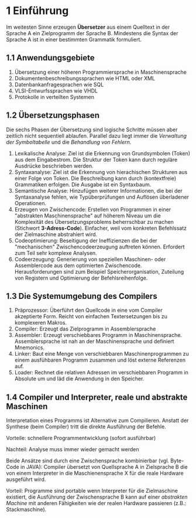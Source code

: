 # 1 Einführung
Im weitesten Sinne erzeugen **Übersetzer** aus einem Quelltext in der Sprache A ein Zielprogramm der Sprache B. Mindestens die Syntax der Sprache A ist in einer bestimmten Grammatik formuliert.

## 1.1 Anwendungsgebiete
1. Übersetzung einer höheren Programmiersprache in Maschinensprache
2. Dokumentenbeschreibungssprachen wie HTML oder XML
3. Datenbankanfragesprachen wie SQL
4. VLSI-Entwurfssprachen wie VHDL
5. Protokolle in verteilten Systemen

## 1.2 Übersetzungsphasen
Die sechs Phasen der Übersetzung sind logische Schritte müssen aber zeitlich nicht sequentiell ablaufen. Parallel dazu liegt immer die *Verwaltung der Symboltabelle* und die *Behandlung von Fehlern*.

1. Lexikalische Analyse: Ziel ist die Erkennung von Grundsymbolen (Token) aus dem Eingabestrom. Die Struktur der Token kann durch reguläre Ausdrücke beschrieben werden.
2. Syntaxanalyse: Ziel ist die Erkennung von hierachischen Strukturen aus einer Folge von Token. Die Beschreibung kann durch (kontextfreie) Grammatiken erfolgen. Die Ausgabe ist ein Syntaxbaum.
3. Semantische Analyse: Hinzufügen weiterer Informationen, die bei der Syntaxanalyse fehlen, wie Typüberprüfungen und Auflösen überladener Operationen.
4. Erzeugen von Zwischencode: Erstellen von Programmen in einer "abstrakten Maschinensprache" auf höherem Niveau um die Komplexität des Übersetzungsproblems beherrschbar zu machen (Stichwort **3-Adress-Code**). Einfacher, weil vom konkreten Befehlssatz der Zielmaschine abstrahiert wird.
5. Codeoptimierung: Beseitigung der Ineffizienzen die bei der "mechanischen" Zwischencodeerzeugung auftreten können. Erfordert zum Teil sehr komplexe Analysen.
6. Codeerzeugung: Generierung von speziellen Maschinen- oder Assemblercode aus dem optimierten Zwischencode. Herausforderungen sind zum Beispiel Speicherorganisation, Zuteilung von Registern und Optimierung der Befehlsreihenfolge.

## 1.3 Die Systemumgebung des Compilers
1. Präprozessor: Überführt den Quellcode in eine vom Compiler akzeptierte Form. Reicht von einfachen Textersetzungen bis zu komplexeren Makros.
2. Compiler: Erzeugt das Zielprogramm in Assemblersprache
3. Assembler: Erzeugt verschiebbares Programm in Maschinensprache. Assemblersprache ist nah an der Maschinensprache und definiert Mnemonics.
4. Linker: Baut eine Menge von verschiebbaren Maschinenprogrammen zu einem ausfühbaren Programm zusammen und löst externe Referenzen auf.
5. Loader: Rechnet die relativen Adressen im verschiebbaren Programm in Absolute um und läd die Anwendung in den Speicher.

## 1.4 Compiler und Interpreter, reale und abstrakte Maschinen
Interpretation eines Programms ist Alternative zum Compilieren. Anstatt der Synthese (beim Compiler) tritt die direkte Ausführung der Befehle.

Vorteile: schnellere Programmentwicklung (sofort ausführbar)

Nachteil: Analyse muss immer wieder gemacht werden

Beide Ansätze sind durch eine Zwischensprache kombinierbar (vgl. Byte-Code in JAVA): Compiler übersetzt von Quellsprache A in Zielsprache B die von einem Interpreter in die Maschienensprache X für die reale Hardware ausgeführt wird.

Vorteil: Programme sind portable wenn Interpreter für die Zielmaschine existiert, die Ausführung der Zwischensprache B kann auf einer *abstrakten Machine* mit anderen Fähigkeiten wie der realen Hardware passieren (z.B.: Stackmaschine).
